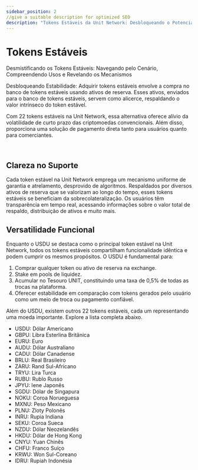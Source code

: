 ```yaml
---
sidebar_position: 2
//give a suitable description for optimized SEO
description: "Tokens Estáveis da Unit Network: Desbloqueando o Potencial das Criptomoedas Estáveis na Economia de Tokens."
---
```


# Tokens Estáveis

Desmistificando os Tokens Estáveis: Navegando pelo Cenário, Compreendendo Usos e Revelando os Mecanismos

Desbloqueando Estabilidade: Adquirir tokens estáveis envolve a compra no banco de tokens estáveis usando ativos de reserva. Esses ativos, enviados para o banco de tokens estáveis, servem como alicerce, respaldando o valor intrínseco do token estável.

Com 22 tokens estáveis na Unit Network, essa alternativa oferece alívio da volatilidade de curto prazo das criptomoedas convencionais. Além disso, proporciona uma solução de pagamento direta tanto para usuários quanto para comerciantes.

<br />

## Clareza no Suporte

Cada token estável na Unit Network emprega um mecanismo uniforme de garantia e atrelamento, desprovido de algoritmos. Respaldados por diversos ativos de reserva que se valorizam ao longo do tempo, esses tokens estáveis se beneficiam da sobrecolateralização. Os usuários têm transparência em tempo real, acessando informações sobre o valor total de respaldo, distribuição de ativos e muito mais.

## Versatilidade Funcional

Enquanto o USDU se destaca como o principal token estável na Unit Network, todos os tokens estáveis compartilham funcionalidade idêntica e podem cumprir os mesmos propósitos. O USDU é fundamental para:

1. Comprar qualquer token ou ativo de reserva na exchange.
2. Stake em pools de liquidez.
3. Acumular no Tesouro UNIT, constituindo uma taxa de 0,5% de todas as trocas na plataforma.
4. Oferecer estabilidade em comparação com tokens gerados pelo usuário como um meio de troca ou pagamento confiável.

Além do USDU, existem outros 22 tokens estáveis, cada um representando uma moeda importante. Explore a lista completa abaixo.

- USDU: Dólar Americano
- GBPU: Libra Esterlina Britânica
- EURU: Euro
- AUDU: Dólar Australiano
- CADU: Dólar Canadense
- BRLU: Real Brasileiro
- ZARU: Rand Sul-Africano
- TRYU: Lira Turca
- RUBU: Rublo Russo
- JPYU: Iene Japonês
- SGDU: Dólar de Singapura
- NOKU: Coroa Norueguesa
- MXNU: Peso Mexicano
- PLNU: Zloty Polonês
- INRU: Rupia Indiana
- SEKU: Coroa Sueca
- NZDU: Dólar Neozelandês
- HKDU: Dólar de Hong Kong
- CNYU: Yuan Chinês
- CHFU: Franco Suíço
- KRWU: Won Sul-Coreano
- IDRU: Rupiah Indonésia
